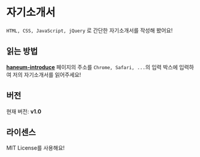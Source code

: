 # 자기소개서
`HTML, CSS, JavaScript, jQuery` 로 간단한 자기소개서를 작성해 봤어요!

## 읽는 방법
[**haneum-introduce**](https://haneum-introduce.netlify.app) 페이지의 주소를 `Chrome, Safari, ...`의 입력 박스에 입력하여 저의 자기소개서를 읽어주세요!


## 버전
현재 버전: **v1.0**

## 라이센스
MIT License를 사용해요!

